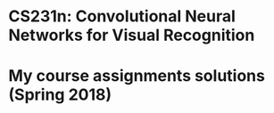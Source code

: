 # CS231n: Convolutional Neural Networks for Visual Recognition
# My course assignments solutions (Spring 2018)


